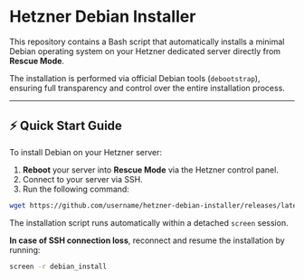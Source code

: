 # Hetzner Debian Installer

This repository contains a Bash script that automatically installs a minimal Debian operating system on your Hetzner dedicated server directly from **Rescue Mode**.

The installation is performed via official Debian tools (`debootstrap`), ensuring full transparency and control over the entire installation process.

---

## ⚡ Quick Start Guide

To install Debian on your Hetzner server:

1. **Reboot** your server into **Rescue Mode** via the Hetzner control panel.
2. Connect to your server via SSH.
3. Run the following command:
```bash
wget https://github.com/username/hetzner-debian-installer/releases/latest/download/hetzner-debian-installer.bash && chmod +x hetzner-debian-installer.bash && ./hetzner-debian-installer.bash
```

The installation script runs automatically within a detached `screen` session.

**In case of SSH connection loss**, reconnect and resume the installation by running:
```bash
screen -r debian_install
```
